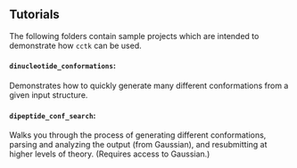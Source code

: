 ## Tutorials

The following folders contain sample projects which are intended to demonstrate how `cctk` can be used. 

#### `dinucleotide_conformations`:

Demonstrates how to quickly generate many different conformations from a given input structure. 

#### `dipeptide_conf_search`:

Walks you through the process of generating different conformations, parsing and analyzing the output (from Gaussian), and resubmitting at higher levels of theory. 
(Requires access to Gaussian.)
